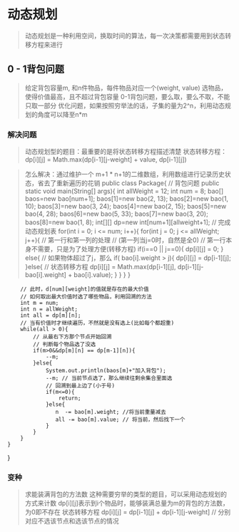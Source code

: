 # 动态规划
> 动态规划是一种利用空间，换取时间的算法，每一次决策都需要用到状态转移方程来进行
## 0 - 1背包问题
> 给定背包容量m, 和n件物品，每件物品对应一个(weight, value)
> 选物品，使得价值最高，且不超过背包容量
> 0-1背包问题，要么取，要么不取，不能只取一部分
> 优化问题，如果按照穷举法的话，子集的量为2^n，利用动态规划的角度可以降至n*m
### 解决问题
> 动态规划型的题目：最重要的是将状态转移方程描述清楚
> 状态转移方程：dp[i][j] = Math.max(dp[i-1][j-weight] + value, dp[i-1][j])

> 怎么解决：通过维护一个 m+1 * n+1的二维数组，利用数组进行记录历史状态，省去了重新遍历的花销
public class Package{
    // 背包问题
    public static void main(String[] args){
        int allWeight = 12;
        int num = 8;
        bao[] baos=new bao[num+1];
        baos[1]=new bao(2, 13);
        baos[2]=new bao(1, 10);
        baos[3]=new bao(3, 24);
        baos[4]=new bao(2, 15);
        baos[5]=new bao(4, 28);
        baos[6]=new bao(5, 33);
        baos[7]=new bao(3, 20);
        baos[8]=new bao(1, 8);
        int[][] dp=new int[num+1][allweight+1];
        // 完成动态规划表
        for(int i = 0; i <= num; i++){
            for(int j = 0; j <= allWeight; j++){
                // 第一行和第一列的处理
                // (第一列当j=0时，自然是全0)
                // 第一行本身不需要，只是为了处理方便(转移方程)
                if(i==0 || j==0){
                    dp[i][j] = 0;
                }
                else{
                    // 如果物体超过了j，那么
                    if( bao[i].weight > j){
                        dp[i][j] = dp[i-1][j];
                    }else{
                        // 状态转移方程
                        dp[i][j] = Math.max(dp[i-1][j], dp[i-1][j-bao[i].weight] + bao[i].value);
                    }
                }
            }
        }

        // 此时，d[num][weight]的值就是存在的最大价值
        // 如何取出最大价值时选了哪些物品，利用回溯的方法
        int m = num;
        int n = allWeight;
        int all = dp[m][n];
        // 当有价值时才继续遍历，不然就是没有选上(比如每个都超重)
        while(all > 0){
            // 从最右下方那个节点开始回溯
            // 判断每个物品选了没选
            if(m>0&&dp[m][n] == dp[m-1][n]){
                --m;
            }else{
                System.out.println(baos[m]+"加入背包");
                --m; // 当前节点选了，那么继续往剩余集合里面选
                // 回溯到最上边了(小于号)
                if(m<=0){
                    return;
                }else{
                   n  -= bao[m].weight; //将当前重量减去
                   all -= bao[m].value; // 将当前，然后找下一个
                } 
            }
        }
    }
}

### 变种
> 求能装满背包的方法数
> 这种需要穷举的类型的题目，可以采用动态规划的方式来计数
> dp[i][j]表示到i个物品时，能够装满总量为m的背包的方法数，为0即不存在
> 状态转移方程 dp[i][j] = dp[i-1][j] + dp[i-1][j-weight] // 分别对应不选该节点和选该节点的情况